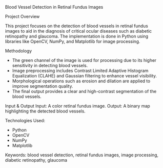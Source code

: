 Blood Vessel Detection in Retinal Fundus Images

Project Overview

This project focuses on the detection of blood vessels in retinal fundus images to aid in the diagnosis of critical ocular diseases such as diabetic retinopathy and glaucoma. The implementation is done in Python using libraries like OpenCV, NumPy, and Matplotlib for image processing.

Methodology
 - The green channel of the image is used for processing due to its higher sensitivity in detecting blood vessels.
 - Image preprocessing includes Contrast Limited Adaptive Histogram Equalization (CLAHE) and Gaussian filtering to enhance vessel visibility.
 - Morphological operations such as erosion and dilation are applied to improve segmentation quality.
 - The final output provides a clear and high-contrast segmentation of the blood vessels.

Input & Output
Input: A color retinal fundus image.
Output: A binary map highlighting the detected blood vessels.

Technologies Used: 
- Python
- OpenCV
- NumPy
- Matplotlib

Keywords:
blood vessel detection, retinal fundus images, image processing, diabetic retinopathy, glaucoma
